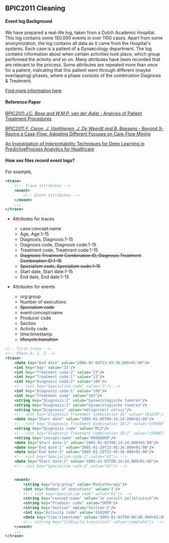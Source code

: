 ## BPIC2011 Cleaning

#### Event log Background

We have prepared a real-life log, taken from a Dutch Academic Hospital. This log contains some 150.000 events in over 1100 cases. Apart from some anonymization, the log contains all data as it came from the Hospital's systems. Each case is a patient of a Gynaecology department. The log contains information about when certain activities took place, which group performed the activity and so on. Many attributes have been recorded that are relevant to the process. Some attributes are repeated more than once for a patient, indicating that this patient went through different (maybe overlapping) phases, where a phase consists of the combination Diagnosis & Treatment.

[Find more information here](https://www.win.tue.nl/bpi/doku.php?id=2011:challenge)

#### Reference Paper

[BPIC2011 *J.C. Bose and W.M.P. van der Aalst* - Analysis of Patient Treatment Procedures](/paper/bose.pdf)

[BPIC2011 *F. Caron, J. Vanthienen, J. De Weerdt and B. Baesens* - Beyond X-Raying a Case-Flow: Adopting Different Focuses on Care-Flow Mining](/paper/caron.pdf)

[An Investigation of Interpretability Techniques for Deep Learning in PredictiveProcess Analytics for Healthcare](/paper/IEEE_XAI.pdf)

#### How xes files record event logs?

For example, 

```xml
<trace>
    <!-- Trace attributes -->
    <event>
        <!-- Event attributes -->
    </event>
    ...
</trace>
```

- Attributes for traces 
    - case:concept:name 
    - Age, Age:1-15
    - Diagnosis, Diagnosis:1-15
    - Diagnosis code, Diagnosis code:1-15
    - Treatment code, Treatment code:1-15
    - ~~Diagnosis Treatment Combination ID, Diagnosis Treatment Combination ID:1-15~~
    - ~~Specialism code, Specialism code:1-15~~
    - Start date, Start date:1-15
    - End date, End date:1-15


- Attributes for events
    - org:group
    - Number of executions
    - ~~Specialism code~~
    - event:concept:name
    - Producer code
    - Section
    - Activity code
    - time:timestamp
    - ~~lifecycle:transition~~


```xml
<!-- first trace -->
<!-- Phase 0, 1, 2 -->
<trace>
    <date key="End date" value="2006-01-04T23:45:36.000+01:00"/>
    <int key="Age" value="33"/>
    <int key="Treatment code:2" value="23"/>
    <int key="Treatment code:1" value="13"/>
    <int key="Diagnosis code:2" value="106"/>
    <!-- <int key="Specialism code" value="7"/> -->
    <int key="Diagnosis code:1" value="106"/>
    <int key="Treatment code" value="103"/>
    <string key="Diagnosis:2" value="Gynaecologische tumoren"/>
    <string key="Diagnosis:1" value="Gynaecologische tumoren"/>
    <string key="Diagnosis" value="maligniteit cervix"/>
    <!-- <int key="Diagnosis Treatment Combination ID" value="181229"/> -->
    <date key="Start date" value="2005-01-05T00:14:24.000+01:00"/>
    <!-- <int key="Diagnosis Treatment Combination ID:2" value="376908"/> -->
    <string key="Diagnosis code" value="M13"/>
    <!-- <int key="Diagnosis Treatment Combination ID:1" value="376907"/> -->
    <string key="concept:name" value="00000000"/>
    <date key="Start date:1" value="2005-01-03T00:14:24.000+01:00"/>
    <date key="End date:1" value="2005-01-29T23:45:36.000+01:00"/>
    <date key="End date:2" value="2005-01-29T23:45:36.000+01:00"/>
    <!-- <int key="Specialism code:1" value="61"/> -->
    <date key="Start date:2" value="2005-01-03T00:14:24.000+01:00"/>
    <!-- <int key="Specialism code:2" value="61"/> -->


    <event>
        <string key="org:group" value="Radiotherapy"/>
        <int key="Number of executions" value="1"/>
        <!-- <int key="Specialism code" value="61"/> -->
        <string key="concept:name" value="1e consult poliklinisch"/>
        <string key="Producer code" value="SRTH"/>
        <string key="Section" value="Section 5"/>
        <int key="Activity code" value="410100"/>
        <date key="time:timestamp" value="2005-01-03T00:00:00.000+01:00"/>
        <!-- <string key="lifecycle:transition" value="complete"/> -->
    </event>
    ...
</trace>
```